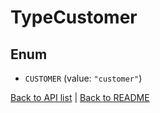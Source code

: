 # TypeCustomer

## Enum


* `CUSTOMER` (value: `"customer"`)


[Back to API list](../README.md#documentation-for-api-endpoints) | [Back to README](../README.md)
